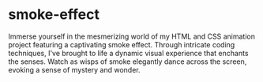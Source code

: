# smoke-effect
Immerse yourself in the mesmerizing world of my HTML and CSS animation project featuring a captivating smoke effect. Through intricate coding techniques, I've brought to life a dynamic visual experience that enchants the senses. Watch as wisps of smoke elegantly dance across the screen, evoking a sense of mystery and wonder. 
